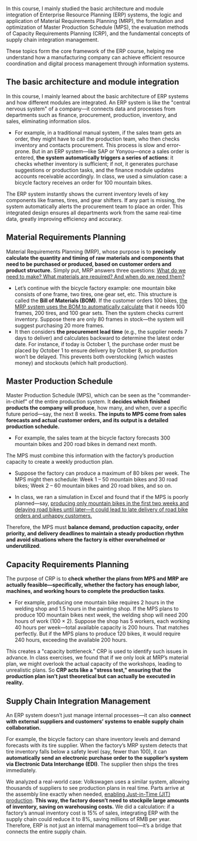 In this course, I mainly studied the basic architecture and module integration of Enterprise Resource Planning (ERP) systems, the logic and application of Material Requirements Planning (MRP), the formulation and optimization of Master Production Schedule (MPS), the evaluation methods of Capacity Requirements Planning (CRP), and the fundamental concepts of supply chain integration management. 

These topics form the core framework of the ERP course, helping me understand how a manufacturing company can achieve efficient resource coordination and digital process management through information systems. 

## The basic architecture and module integration

In this course, I mainly learned about the basic architecture of ERP systems and how different modules are integrated. An ERP system is like the "central nervous system" of a company—it connects data and processes from departments such as finance, procurement, production, inventory, and sales, eliminating information silos. 

- For example, in a traditional manual system, if the sales team gets an order, they might have to call the production team, who then checks inventory and contacts procurement. This process is slow and error-prone. But in an ERP system—like SAP or Yonyou—once a sales order is entered, **the system automatically triggers a series of actions**: it checks whether inventory is sufficient; if not, it generates purchase suggestions or production tasks, and the finance module updates accounts receivable accordingly. In class, we used a simulation case: a bicycle factory receives an order for 100 mountain bikes. 

The ERP system instantly shows the current inventory levels of key components like frames, tires, and gear shifters. If any part is missing, the system automatically alerts the procurement team to place an order. This integrated design ensures all departments work from the same real-time data, greatly improving efficiency and accuracy.

## Material Requirements Planning

Material Requirements Planning (MRP), whose purpose is to **precisely calculate the quantity and timing of raw materials and components that need to be purchased or produced, based on customer orders and product structure.** Simply put, MRP answers three questions: <u>What do we need to make? What materials are required? And when do we need them?</u> 

- Let’s continue with the bicycle factory example: one mountain bike consists of one frame, two tires, one gear set, etc. This structure is called the **Bill of Materials (BOM)**. If the customer orders 100 bikes, <u>the MRP system uses the BOM to automatically calculate</u> that it needs 100 frames, 200 tires, and 100 gear sets. Then the system checks current inventory. Suppose there are only 80 frames in stock—the system will suggest purchasing 20 more frames. 
- It then considers **the procurement lead time** (e.g., the supplier needs 7 days to deliver) and calculates backward to determine the latest order date. For instance, if today is October 1, the purchase order must be placed by October 1 to ensure delivery by October 8, so production won’t be delayed. This prevents both overstocking (which wastes money) and stockouts (which halt production).

## Master Production Schedule

Master Production Schedule (MPS), which can be seen as the "commander-in-chief" of the entire production system. It **decides which finished products the company will produce**, how many, and when, over a specific future period—say, the next 8 weeks. **The inputs to MPS come from sales forecasts and actual customer orders, and its output is a detailed production schedule.** 

- For example, the sales team at the bicycle factory forecasts 300 mountain bikes and 200 road bikes in demand next month. 

The MPS must combine this information with the factory’s production capacity to create a weekly production plan. 

- Suppose the factory can produce a maximum of 80 bikes per week. The MPS might then schedule: Week 1 – 50 mountain bikes and 30 road bikes; Week 2 – 60 mountain bikes and 20 road bikes, and so on. 

- In class, we ran a simulation in Excel and found that if the MPS is poorly planned—say, <u>producing only mountain bikes in the first two weeks and delaying road bikes until later—it could lead to late delivery of road bike orders and unhappy customers.</u> 

Therefore, the MPS must **balance demand, production capacity, order priority, and delivery deadlines to maintain a steady production rhythm and avoid situations where the factory is either overwhelmed or underutilized**.

## Capacity Requirements Planning

The purpose of CRP is to **check whether the plans from MPS and MRP are actually feasible—specifically, whether the factory has enough labor, machines, and working hours to complete the production tasks**. 

- For example, producing one mountain bike requires 2 hours in the welding shop and 1.5 hours in the painting shop. If the MPS plans to produce 100 mountain bikes next week, the welding shop will need 200 hours of work (100 × 2). Suppose the shop has 5 workers, each working 40 hours per week—total available capacity is 200 hours. That matches perfectly. But if the MPS plans to produce 120 bikes, it would require 240 hours, exceeding the available 200 hours. 

This creates a "capacity bottleneck." CRP is used to identify such issues in advance. In class exercises, we found that if we only look at MRP’s material plan, we might overlook the actual capacity of the workshops, leading to unrealistic plans. So **CRP acts like a "stress test," ensuring that the production plan isn’t just theoretical but can actually be executed in reality.**

## Supply Chain Integration Management

An ERP system doesn’t just manage internal processes—it can also **connect with external suppliers and customers’ systems to enable supply chain collaboration.** 

For example, the bicycle factory can share inventory levels and demand forecasts with its tire supplier. When the factory’s MRP system detects that tire inventory falls below a safety level (say, fewer than 100), it can **automatically send an electronic purchase order to the supplier’s system via Electronic Data Interchange (EDI)**. The supplier then ships the tires immediately. 

We analyzed a real-world case: Volkswagen uses a similar system, allowing thousands of suppliers to see production plans in real time. Parts arrive at the assembly line exactly when needed, <u>enabling Just-in-Time (JIT) production</u>. **This way, the factory doesn’t need to stockpile large amounts of inventory, saving on warehousing costs.** We did a calculation: if a factory’s annual inventory cost is 15% of sales, integrating ERP with the supply chain could reduce it to 8%, saving millions of RMB per year. Therefore, ERP is not just an internal management tool—it’s a bridge that connects the entire supply chain.